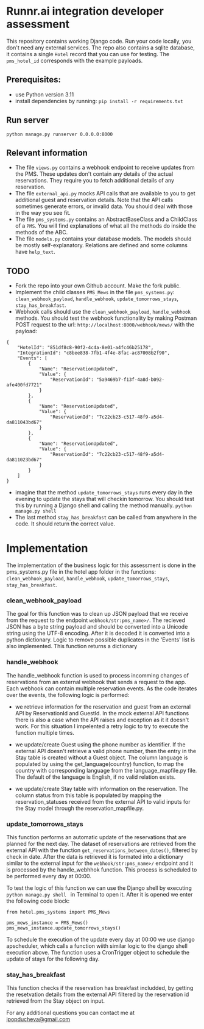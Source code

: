# Runnr.ai integration developer assessment
This repository contains working Django code. Run your code locally, you don't need any external services.
The repo also contains a sqlite database, it contains a single `Hotel` record that you can use for testing. The `pms_hotel_id` corresponds with the example payloads.

## Prerequisites:
- use Python version 3.11
- install dependencies by running: `pip install -r requirements.txt`

## Run server
`python manage.py runserver 0.0.0.0:8000`

## Relevant information
- The file `views.py` contains a webhook endpoint to receive updates from the PMS. These updates don't contain any details of the actual reservations. They require you to fetch additional details of any reservation.
- The file `external_api.py` mocks API calls that are available to you to get additional guest and reservation details. Note that the API calls sometimes generate errors, or invalid data. You should deal with those in the way you see fit.
- The file `pms_systems.py` contains an AbstractBaseClass and a ChildClass of a `PMS`. You will find explanations of what all the methods do inside the methods of the ABC.
- The file `models.py` contains your database models. The models should be mostly self-explanatory. Relations are defined and some columns have `help_text`.

## TODO
- Fork the repo into your own Github account. Make the fork public.
- Implement the child classes `PMS_Mews` in the file `pms_systems.py`: `clean_webhook_payload`, `handle_webhook`, `update_tomorrows_stays`, `stay_has_breakfast`.
- Webhook calls should use the `clean_webhook_payload`, `handle_webhook` methods. You should test the webhook functionality by making Postman POST request to the url: `http://localhost:8000/webhook/mews/` with the payload:
```
{
    "HotelId": "851df8c8-90f2-4c4a-8e01-a4fc46b25178",
    "IntegrationId": "c8bee838-7fb1-4f4e-8fac-ac87008b2f90",
    "Events": [
        {
            "Name": "ReservationUpdated",
            "Value": {
                "ReservationId": "5a9469b7-f13f-4a8d-b092-afe400fd7721"
            }
        },
        {
            "Name": "ReservationUpdated",
            "Value": {
                "ReservationId": "7c22cb23-c517-48f9-a5d4-da811043bd67"
            }
        },
        {
            "Name": "ReservationUpdated",
            "Value": {
                "ReservationId": "7c22cb23-c517-48f9-a5d4-da811023bd67"
            }
        }
    ]
}
```
- imagine that the method `update_tomorrows_stays` runs every day in the evening to update the stays that will checkin tomorrow. You should test this by running a Django shell and calling the method manually. `python manage.py shell`
- The last method `stay_has_breakfast` can be called from anywhere in the code. It should return the correct value.


# Implementation

The implementation of the business logic for this assessment is done in the pms_systems.py file in the hotel app folder in the functions: `clean_webhook_payload`, `handle_webhook`, `update_tomorrows_stays`, `stay_has_breakfast`.

### clean_webhook_payload

The goal for this function was to clean up JSON payload that we receive from the request to the endpoint `webhook/str:pms_name>/`. The recieved JSON has a byte string payload and should be converted into a Unicode string using the UTF-8 encoding. After it is decoded it is converted into a python dictionary. Logic to remove possible duplicates in the 'Events' list is also implemented. This function returns a dictionary 


### handle_webhook

The handle_webhook function is used to process incomming changes of reservations from an external webhook that sends a request to the app. Each webhook can contain multiple reservation events. As the code iterates over the events, the following logic is performed:
- we retrieve information for the reservation and guest from an external API by ReservationId and GuestId. In the mock external API functions there is also a case when the API raises and exception as it it doesn't work. For this situation I impelented a retry logic to try to execute the function multiple times.

- we update/create Guest using the phone number as identifier. If the external API doesn't retrieve a valid phone number, then the entry in the Stay table is created without a Guest object. The column language is populated by using the get_language(country) function, to map the country with corresponding language from the language_mapfile.py file. The default of the language is English, if no valid relation exists.

- we update/create Stay table with information on the reservation. The column status from this table is populated by mapping the reservation_statuses received from the external API to valid inputs for the Stay model through the reservation_mapfile.py. 

### update_tomorrows_stays

This function performs an automatic update of the reservations that are planned for the next day. The dataset of reservations are retrieved from the external API with the function `get_reservations_between_dates()`, filtered by check in date. After the data is retrieved it is formated into a dictionary similar to the external input for the  `webhook/str:pms_name>/` endpoint and it is processed by the handle_webhhok function. This process is scheduled to be performed every day at 00:00. 

To test the logic of this function we can use the Django shell by executing `python manage.py shell ` in Terminal to open it. After it is opened we enter the following code block:
```
from hotel.pms_systems import PMS_Mews

pms_mews_instance = PMS_Mews()
pms_mews_instance.update_tomorrows_stays()

```

To schedule the execution of the update every day at 00:00 we use django apscheduler, which calls a function wiith similar logic to the django shell execution above. The function uses a CronTrigger object to schedule the update of stays for the following day. 

### stay_has_breakfast

This function checks if the reservation has breakfast includded, by getting the resetvation details from the external API filtered by the reservation id retrieved from the Stay object on input. 


For any additional questions you can contact me at ipopducheva@gmail.com

